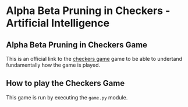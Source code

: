 # Alpha Beta Pruning in Checkers - Artificial Intelligence
## Alpha Beta Pruning in Checkers Game


This is an official link to the [checkers game](https://www.officialgamerules.org/checkers) game to be able to undertand fundamentally how the game is played.


## How to play the Checkers Game
This game is run by executing the `game.py` module.